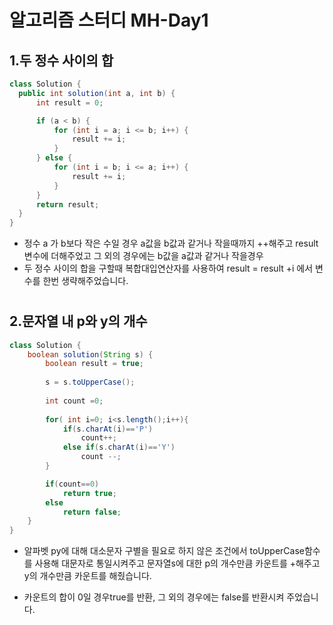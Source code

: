 
# **알고리즘 스터디** MH-Day1

## 1.두 정수 사이의 합
```java
class Solution {
  public int solution(int a, int b) {
      int result = 0;

      if (a < b) {
          for (int i = a; i <= b; i++) {
              result += i;
          }
      } else {
          for (int i = b; i <= a; i++) {
              result += i;
          }
      }
      return result;
  }
}
```

 * 정수 a 가 b보다 작은 수일 경우  a값을 b값과 같거나 작을때까지 ++해주고 result 변수에 더해주었고 그 외의 경우에는 b값을 a값과 같거나 작을경우 
  *   두 정수 사이의 합을 구할때 복합대입연산자를 사용하여 result = result +i 에서 변수를 한번 생략해주었습니다.
#
## 2.문자열 내 p와 y의 개수


```java
class Solution {
    boolean solution(String s) {
        boolean result = true;
        
        s = s.toUpperCase();
        
        int count =0;
        
        for( int i=0; i<s.length();i++){
            if(s.charAt(i)=='P')
                count++;
            else if(s.charAt(i)=='Y')
                count --;
        }

        if(count==0)
            return true;
        else
            return false;
    }
}
```
* 알파벳 py에 대해 대소문자 구별을 필요로 하지 않은 조건에서 toUpperCase함수를 사용해 대문자로 통일시켜주고 문자열s에 대한 p의 개수만큼 카운트를 +해주고 y의 개수만큼 카운트를 해줬습니다.

* 카운트의 합이 0일 경우true를 반환, 그 외의 경우에는 false를 반환시켜 주었습니다. 


